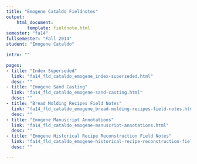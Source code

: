 ```yaml
---
title: "Emogene Cataldo Fieldnotes"
output:
    html_document:
        template: fieldnote.html
semester: "fa14"
fullsemester: "Fall 2014"
student: "Emogene Cataldo"

intro: ""

pages:
- title: "Index Superseded"
  link: "fa14_fld_cataldo_emogene_index-superseded.html"
  desc: ""
- title: "Emogene Sand Casting"
  link: "fa14_fld_cataldo_emogene-sand-casting.html"
  desc: ""
- title: "Bread Molding Recipes Field Notes"
  link: "fa14_fld_cataldo_emogene_bread-molding-recipes-field-notes.html"
  desc: ""
- title: "Emogene Manuscript Annotations"
  link: "fa14_fld_cataldo_emogene-manuscript-annotations.html"
  desc: ""
- title: "Emogene Historical Recipe Reconstruction Field Notes"
  link: "fa14_fld_cataldo_emogene-historical-recipe-reconstruction-field-notes.html"
  desc: ""

---
```

